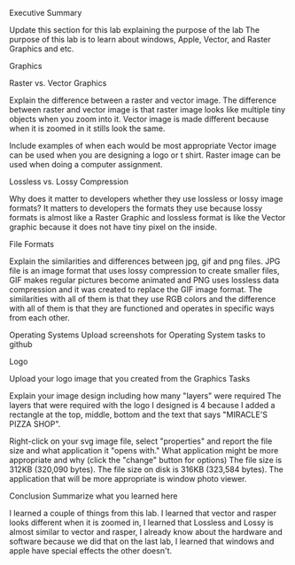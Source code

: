 Executive Summary

Update this section for this lab explaining the purpose of the lab
The purpose of this lab is to learn about windows, Apple, Vector, and Raster Graphics and etc.

Graphics

Raster vs. Vector Graphics

Explain the difference between a raster and vector image.
The difference between raster and vector image is that raster image looks like multiple tiny objects when you zoom into it. Vector image is made different because when it is zoomed in it stills look the same.

Include examples of when each would be most appropriate
Vector image can be used when you are designing a logo or t shirt. Raster image can be used when doing a computer assignment.

Lossless vs. Lossy Compression

Why does it matter to developers whether they use lossless or lossy image formats?
It matters to developers the formats they use because lossy formats is almost like a Raster Graphic and lossless format is like the Vector graphic because it does not have tiny pixel on the inside.

File Formats

Explain the similarities and differences between jpg, gif and png files.
JPG file is an image format that uses lossy compression to create smaller files, GIF makes regular pictures become animated and PNG uses lossless data compression and it was created to replace the GIF image format. The similarities with all of them is that they use RGB colors and the difference with all of them is that they are functioned and operates in specific ways from each other.

Operating Systems
Upload screenshots for Operating System tasks to github

Logo 

Upload your logo image that you created from the Graphics Tasks 

Explain your image design including how many "layers" were required
The layers that were required with the logo I designed is 4 because I added a rectangle at the top, middle, bottom and the text that says "MIRACLE'S PIZZA SHOP".

Right-click on your svg image file, select "properties" and report the file size and what application it "opens with." What application might be more appropriate and why (click the "change" button for options)
The file size is 312KB (320,090 bytes). The file size on disk is 316KB (323,584 bytes). The application that will be more appropriate is window photo viewer. 

Conclusion
Summarize what you learned here

I learned a couple of things from this lab. I learned that vector and rasper looks different when it is zoomed in, I learned that Lossless and Lossy is almost similar to vector and rasper, I already know about the hardware and software because we did that on the last lab, I learned that windows and apple have special effects the other doesn't.

